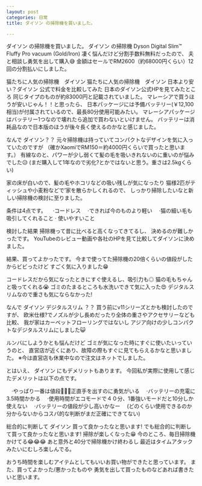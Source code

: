 ```yaml
---
layout: post
categories: 日常
title: ダイソン の掃除機を買いました。

---
```

ダイソン の掃除機を買いました。
ダイソン の掃除機 Dyson Digital Slim™ Fluffy Pro vacuum (Gold/Iron)
凄く悩んだけど分割手数料無料だったので、
夫と相談し勇気を出して購入😅
金額はセールでRM2600（約68000円くらい）12回の分割払いにしました。

猫たちに人気の掃除機　ダイソン
猫たちに人気の掃除機　ダイソン
日本より安い？ダイソン 公式で料金を比較してみた
日本のダイソン公式HPを見てみたところ
同じタイプのものが約83000円と記載されていました。
マレーシアで買うほうが安いじゃん！！と思ったら、
日本パッケージには予備バッテリー(￥12,100相当)が付属されているので、最長80分使用可能みたい。
マレーシアパッケージはバッテリー1つなので壊れたら追加で買わないといけません。
バッテリーは消耗品なので日本版のほうが後々長く使えるのかなと感じました。

なんで ダイソン？？
元々掃除機は持っていてコンパクトなデザインを気に入っていたのですが
（確かXaomiでRM150＝約4000円くらいで買ったと思います。）
有線なのと、パワーが少し弱くて髪の毛を吸いきれないのに重いのが悩みでした😥
(まだ購入して1年なので劣化?とかではないと思う。重さは2.5kgくらい)

家の床が白いので、髪の毛やホコリなどの吸い残しが気になったり
猫様2匹がティッシュや小麦粉などで’家を散らかしくれるので、
しっかり掃除したいなと新しい掃除機の検討に至りました。

条件は4点です。
　·コードレス
　·できれば今のものより軽い
　·猫の細い毛も吸引してくれること
· 使いやすいこと

検討した結果
掃除機って昔に比べると高くなってきてるし、
決めるのが難しかったです。
YouTubeのレビュー動画や各社のHPを見て比較してダイソンに決めました。

結果、買ってよかったです。
今まで使ってた掃除機の20倍くらいの値段がしたからビビったけど
すごく気に入りました😁

コードレスだから気になったときにすぐ使えるし、吸引力も◎
猫の毛もちゃんと吸ってくれる😭
ゴミのたまるところも水洗いできて気に入った😍
デジタルスリムなので重さも気にならなかった!

なんで ダイソン デジタルスリム ？？
買う前にv11シリーズとかも検討したのですが、
欧米仕様?でノズルが少し長めだったり全体の重さやアクセサリーなども比較、
我が家はカーペットフローリングではないし
アジア向けの少しコンパクトなデジタルスリムにしました😺

ルンバにしようかとも悩んだけど
ゴミが気になった時にすぐに使いたいっていうのと、
直営店が近くにあり、故障の際もすぐに見てもらえるかなと思いました。
※今は直営店も休業中なので注文はネットでしました。

とはいえ、 ダイソン にもデメリットもあります。
今回私が実際に使用して感じたデメリットは以下の点です。

　·やっぱり一番は値段🤣🤣🤣正直手を出すのに勇気がいる
　·バッテリーの充電に3.5時間かかる
　·使用時間がエコモードで４０分、1番強いモードだと10分しか使えない
　·バッテリーの値段が少し高いかなー
　(どのくらい使用できるのか分からないからコスパ的な判断がまだ正確にできてない)

総合的に判断して ダイソン 買って良かったなと思います!
でも総合的に判断して買って良かったなと思います!
掃除が楽しくなった😁
今のところ、毎日掃除機かけてる😂😂😂
あと意外と40分で掃除機かけ終わるし
最近はタイムアタックみたいにむしろ楽しんでる。

おうち時間を楽しむアイテムとしてもいいお買い物ができたと思っています。
また、買ってよかった/悪かったものや
勇気を出して買ったものなどあれば書きたいと思います。

